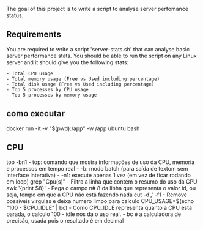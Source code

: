 The goal of this project is to write a script to analyse server perfomance status. 

## Requirements 

You are required to write a script 'server-stats.sh' that can analyse basic server performance stats. You should be able to run the script on any Linux server and it should give you the following stats:

    - Total CPU usage
    - Total memory usage (Free vs Used including percentage)
    - Total disk usage (Free vs Used including percentage)
    - Top 5 processes by CPU usage
    - Top 5 processes by memory usage

## como executar

docker run -it -v "$(pwd):/app" -w /app ubuntu bash

## CPU 

top -bn1
    - top: comando que mostra informações de uso da CPU, memoria e processos em tempo real
    - -b: modo  batch (para saída de textom sem interface interativa)
    - -n1: execute apenas 1 vez (em vez de ficar rodando em loop)
grep "Cpu(s)"
    - Filtra a linha que contém o resumo do uso da CPU
awk '{print $8}'
    - Pega o campo n# 8 da linha que representa o valor id, ou seja, tempo em que a CPU não está fazendo nada
cut -d',' -f1
    - Remove possiveis virgulas e deixa numero limpo para calculo
CPU_USAGE=$(echo "100 - $CPU_IDLE" | bc)
    - Como CPU_IDLE representa quanto a CPU está parada, o calculo 100 - idle nos da o uso real.
    - bc é a calculadora de precisão, usada pois o resultado é em decimal